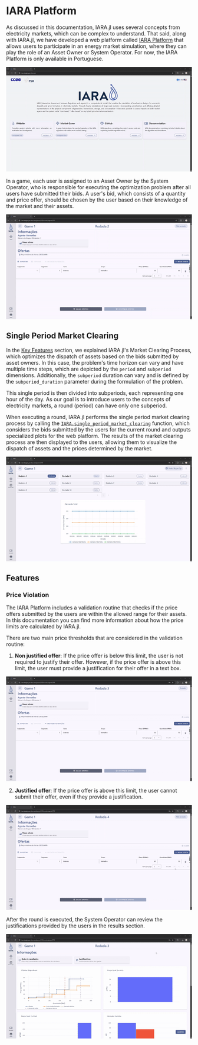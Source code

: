 # IARA Platform

As discussed in this documentation, IARA.jl uses several concepts from electricity markets, which can be complex to understand.
That said, along with IARA.jl, we have developed a web platform called [IARA Platform](https://iara.psr-inc.com/) that allows users to participate in an energy market simulation, where they can play the role of an Asset Owner or System Operator.
For now, the IARA Platform is only available in Portuguese.

![IARA Platform Screenshot](assets/iara_platform.gif)

In a game, each user is assigned to an Asset Owner by the System Operator, who is responsible for executing the optimization problem after all users have submitted their bids.
A user's bid, which consists of a quantity and price offer, should be chosen by the user based on their knowledge of the market and their assets.

![IARA Platform Bidding](assets/bidding.gif)

## Single Period Market Clearing

In the [Key Features](key_features.md#the-market-clearing-process) section, we explained IARA.jl's Market Clearing Process, which optimizes the dispatch of assets based on the bids submitted by asset owners.
In this case, the problem's time horizon can vary and have multiple time steps, which are depicted by the `period` and `subperiod` dimensions.
Additionally, the `subperiod` duration can vary and is defined by the `subperiod_duration` parameter during the formulation of the problem.

This single period is then divided into subperiods, each representing one hour of the day.
As our goal is to introduce users to the concepts of electricity markets, a round (period) can have only one subperiod.

When executing a round, IARA.jl performs the single period market clearing process by calling the [`IARA.single_period_market_clearing`](@ref) function, which considers the bids submitted by the users for the current round and outputs specialized plots for the web platform.
The results of the market clearing process are then displayed to the users, allowing them to visualize the dispatch of assets and the prices determined by the market.

![IARA Platform Bidding](assets/running.gif)

## Features

### Price Violation

The IARA Platform includes a validation routine that checks if the price offers submitted by the users are within the allowed range for their assets.
In this documentation you can find more information about how the price limits are calculated by IARA.jl.

There are two main price thresholds that are considered in the validation routine:
1. **Non justified offer**: If the price offer is below this limit, the user is not required to justify their offer. 
However, if the price offer is above this limit, the user must provide a justification for their offer in a text box.

![IARA Platform Bidding](assets/justification.gif)


2. **Justified offer**: If the price offer is above this limit, the user cannot submit their offer, even if they provide a justification.

![IARA Platform Bidding](assets/no_justification.gif)


After the round is executed, the System Operator can review the justifications provided by the users in the results section.

![IARA Platform Bidding](assets/reading_justification.gif)
